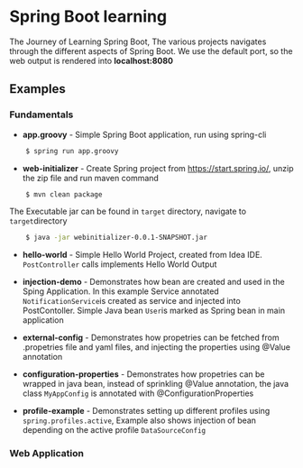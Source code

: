 # Spring Boot learning
The Journey of Learning Spring Boot, The various projects navigates through the different aspects of Spring Boot.
We use the default port, so the web output is rendered into **localhost:8080**


## Examples

### Fundamentals

- **app.groovy** - Simple Spring Boot application, run using spring-cli
```sh
    $ spring run app.groovy
```

- **web-initializer** - Create Spring project from https://start.spring.io/, unzip the zip file and run maven command
```sh
    $ mvn clean package
```
The Executable jar can be found in `target` directory, navigate to `target`directory
```sh
    $ java -jar webinitializer-0.0.1-SNAPSHOT.jar
```

- **hello-world** - Simple Hello World Project, created from Idea IDE. `PostController` calls implements Hello World Output

- **injection-demo** - Demonstrates how bean are created and used in the Sping Application. In this example Service annotated  `NotificationService`is created as service and injected into PostContoller. Simple Java bean `User`is marked as Spring bean in main application

- **external-config** - Demonstrates how propetries can be fetched from .propetries file and yaml files, and injecting the properties using @Value annotation

- **configuration-properties** - Demonstrates how propetries can be wrapped in java bean, instead of sprinkling @Value annotation, the java class `MyAppConfig` is annotated with @ConfigurationProperties

- **profile-example** - Demonstrates setting up different profiles using `spring.profiles.active`, Example also shows injection of bean depending on the active profile `DataSourceConfig`


### Web Application











